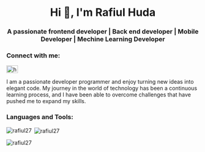 <h1 align="center">Hi 👋, I'm Rafiul Huda</h1>
<h3 align="center">A passionate frontend developer | Back end developer | Mobile Developer | Mechine Learning Developer</h3>

<h3 align="left">Connect with me:</h3>
<p align="left">
<a href="https://linkedin.com/in/https://www.linkedin.com/in/rafiul-huda-40853b1a7/" target="blank"><img align="center" src="https://raw.githubusercontent.com/rahuldkjain/github-profile-readme-generator/master/src/images/icons/Social/linked-in-alt.svg" alt="https://www.linkedin.com/in/rafiul-huda-40853b1a7/" height="20" width="30" /></a>
</p>
I am a passionate developer programmer and enjoy turning new ideas into elegant code. My journey in the world of technology has been a continuous learning process, and I have been able to overcome challenges that have pushed me to expand my skills.

<h3 align="left">Languages and Tools:</h3>


<p><img align="left" src="https://github-readme-stats.vercel.app/api/top-langs?username=rafiul27&show_icons=true&locale=en&layout=compact" alt="rafiul27" /></p>

<p>&nbsp;<img align="center" src="https://github-readme-stats.vercel.app/api?username=rafiul27&show_icons=true&locale=en" alt="rafiul27" /></p>

<p><img align="center" src="https://github-readme-streak-stats.herokuapp.com/?user=rafiul27&" alt="rafiul27" /></p>



